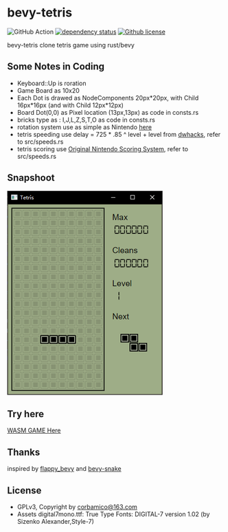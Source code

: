 # bevy-tetris

![GitHub Action](https://github.com/corbamico/bevy-tetris/workflows/Rust/badge.svg)
[![dependency status](https://deps.rs/repo/github/corbamico/bevy-tetris/status.svg)](https://deps.rs/repo/github/corbamico/bevy-tetris)
[![Github license](https://img.shields.io/github/license/corbamico/bevy-tetris.svg)](https://github.com/corbamico/bevy-tetris/blob/master/LICENSE)  

bevy-tetris clone tetris game using rust/bevy

## Some Notes in Coding

* Keyboard::Up is roration
* Game Board as 10x20
* Each Dot is drawed as NodeComponents 20px\*20px, with Child 16px\*16px (and with Child 12px\*12px)
* Board Dot(0,0) as Pixel location (13px,13px) as code in consts.rs
* bricks type as : I,J,L,Z,S,T,O as code in consts.rs
* rotation system use as simple as Nintendo [here](https://tetris.fandom.com/wiki/Nintendo_Rotation_System)
* tetris speeding use delay = 725 * .85 ^ level + level from [dwhacks](http://gist.github.com/dwhacks/8644250), refer to src/speeds.rs
* tetris scoring use [Original Nintendo Scoring System](https://tetris.fandom.com/wiki/Scoring), refer to src/speeds.rs

## Snapshoot

![screen](./docs/screen.png)

## Try here

 [WASM GAME Here](https://corbamico.github.io/bevy-tetris/)

## Thanks

inspired by [flappy_bevy](https://github.com/TanTanDev/flappy_bevy) and [bevy-snake](https://mbuffett.com/posts/bevy-snake-tutorial/)

## License

* GPLv3, Copyright by corbamico@163.com
* Assets digital7mono.ttf: True Type Fonts: DIGITAL-7 version 1.02 (by Sizenko Alexander,Style-7)
